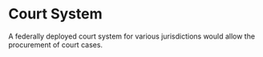 # Court System

A federally deployed court system for various jurisdictions would allow the procurement of court cases.
